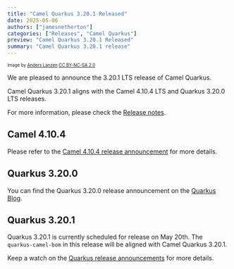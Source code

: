```yaml
---
title: "Camel Quarkus 3.20.1 Released"
date: 2025-05-06
authors: ["jamesnetherton"]
categories: ["Releases", "Camel Quarkus"]
preview: "Camel Quarkus 3.20.1 Released"
summary: "Camel Quarkus 3.20.1 release"
---
```


<sub><sup>Image by <a href="https://www.flickr.com/photos/lanzen/5984113332">Anders Lanzen</a> <a href="https://creativecommons.org/licenses/by-nc-sa/2.0">CC BY-NC-SA 2.0</a></sup></sub>

We are pleased to announce the 3.20.1 LTS release of Camel Quarkus.

Camel Quarkus 3.20.1 aligns with the Camel 4.10.4 LTS and Quarkus 3.20.0 LTS releases.

For more information, please check the [Release notes](/releases/q-3.20.1/).

## Camel 4.10.4

Please refer to the [Camel 4.10.4 release announcement](/blog/2025/04/RELEASE-4.10.4/) for more details.

## Quarkus 3.20.0

You can find the Quarkus 3.20.0 release announcement on the [Quarkus Blog](https://quarkus.io/blog/quarkus-3-20-0-released/).

## Quarkus 3.20.1

Quarkus 3.20.1 is currently scheduled for release on May 20th. The `quarkus-camel-bom` in this release will be aligned with Camel Quarkus 3.20.1.

Keep a watch on the [Quarkus release announcements](https://quarkus.io/blog/tag/release/) for more details.
